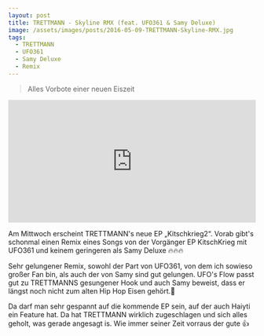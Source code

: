 ```yaml
---
layout: post
title: TRETTMANN - Skyline RMX (feat. UFO361 & Samy Deluxe)
image: /assets/images/posts/2016-05-09-TRETTMANN-Skyline-RMX.jpg
tags:
  - TRETTMANN
  - UFO361
  - Samy Deluxe
  - Remix
---
```

> Alles Vorbote einer neuen Eiszeit

<!--more-->
<iframe width="100%" height="250" scrolling="no" frameborder="no" src="https://w.soundcloud.com/player/?url=https%3A//api.soundcloud.com/tracks/263129401&amp;auto_play=false&amp;hide_related=false&amp;show_comments=true&amp;show_user=true&amp;show_reposts=false&amp;visual=true"></iframe>

Am Mittwoch erscheint TRETTMANN's neue EP &bdquo;Kitschkrieg2&ldquo;. Vorab gibt's schonmal einen Remix eines Songs von der Vorgänger EP KitschKrieg mit UFO361 und keinem geringeren als Samy Deluxe :fire::fire::fire:

Sehr gelungener Remix, sowohl der Part von UFO361, von dem ich sowieso großer Fan bin, als auch der von Samy sind gut gelungen. UFO's Flow passt gut zu TRETTMANNS gesungener Hook und auch Samy beweist, dass er längst noch nicht zum alten Hip Hop Eisen gehört.:100:

Da darf man sehr gespannt auf die kommende EP sein, auf der auch Haiyti ein Feature hat. Da hat TRETTMANN wirklich zugeschlagen und sich alles geholt, was gerade angesagt is. Wie immer seiner Zeit vorraus der gute :+1: